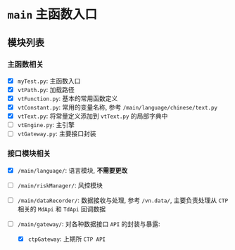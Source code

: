 # `main` 主函数入口

## 模块列表

### 主函数相关

- [X] `myTest.py`: 主函数入口
- [X] `vtPath.py`: 加载路径
- [X] `vtFunction.py`: 基本的常用函数定义
- [X] `vtConstant.py`: 常用的变量名称, 参考 `/main/language/chinese/text.py`
- [X] `vtText.py`: 将常量定义添加到 `vtText.py` 的局部字典中
- [ ] `vtEngine.py`: 主引擎
- [ ] `vtGateway.py`: 主要接口封装

### 接口模块相关

- [X] `/main/language/`: 语言模块, **不需要更改**
- [ ] `/main/riskManager/`: 风控模块
- [ ] `/main/dataRecorder/`: 数据接收与处理, 参考 `/vn.data/`, 主要负责处理从 `CTP` 相关的 `MdApi` 和 `TdApi` 回调数据
- [ ] `/main/gateway/`: 对各种数据接口 `API` 的封装与暴露:
    
    - [X] `ctpGateway`: 上期所 `CTP API` 
